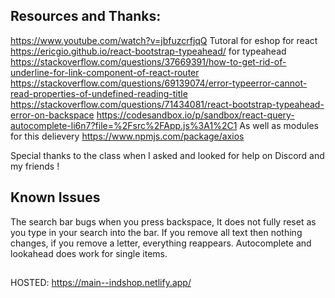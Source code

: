 ## Resources and Thanks:

https://www.youtube.com/watch?v=jbfuzcrfjqQ Tutoral for eshop for react
https://ericgio.github.io/react-bootstrap-typeahead/ for typeahead
https://stackoverflow.com/questions/37669391/how-to-get-rid-of-underline-for-link-component-of-react-router
https://stackoverflow.com/questions/69139074/error-typeerror-cannot-read-properties-of-undefined-reading-title
https://stackoverflow.com/questions/71434081/react-bootstrap-typeahead-error-on-backspace
https://codesandbox.io/p/sandbox/react-query-autocomplete-li6n7?file=%2Fsrc%2FApp.js%3A1%2C1
As well as modules for this delievery
https://www.npmjs.com/package/axios


Special thanks to the class when I asked and looked for help on Discord and my friends !

## Known Issues
The search bar bugs when you press backspace, It does not fully reset as you type in your search into the bar. 
If you remove all text then nothing changes, if you remove a letter, everything reappears.
Autocomplete and lookahead does work for single items.


##

HOSTED:
https://main--indshop.netlify.app/
